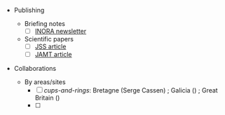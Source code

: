 
* Publishing

  + Briefing notes
    - [ ] [INORA newsletter](https://www.icomos.org/en/resources/publicationall/165-articles-en-francais/centre-de-documentation/557-inora-international-newsletter-on-rock-art)

  + Scientific papers
    - [ ] [JSS article](https://raw.githubusercontent.com/zoometh/jss_iconr/main/article_rvTH17.pdf) 
    - [ ] [JAMT article](https://www.springer.com/journal/10816) 

* Collaborations

  + By areas/sites
    - [ ] _cups-and-rings_: Bretagne (Serge Cassen) ; Galicia () ; Great Britain ()  
    - [ ]
